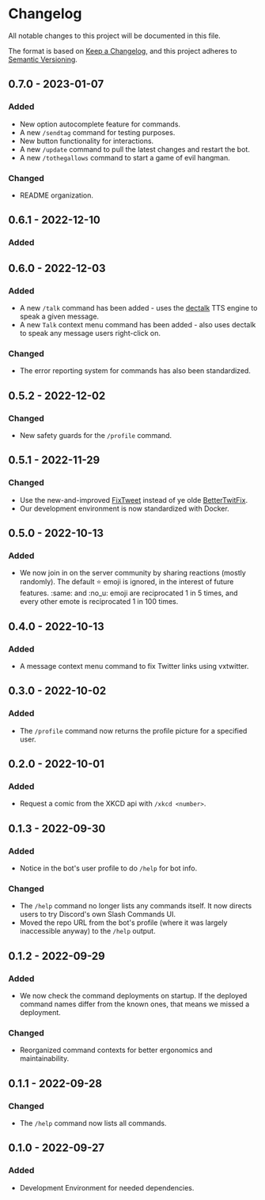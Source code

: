# Changelog

All notable changes to this project will be documented in this file.

The format is based on [Keep a Changelog](https://keepachangelog.com/en/1.0.0/),
and this project adheres to [Semantic Versioning](https://semver.org/spec/v2.0.0.html).

## 0.7.0 - 2023-01-07
### Added
- New option autocomplete feature for commands.
- A new `/sendtag` command for testing purposes.
- New button functionality for interactions.
- A new `/update` command to pull the latest changes and restart the bot.
- A new `/tothegallows` command to start a game of evil hangman.

### Changed
- README organization.

## 0.6.1 - 2022-12-10
### Added


## 0.6.0 - 2022-12-03
### Added
- A new `/talk` command has been added - uses the [dectalk](https://github.com/babakinha/dectalk) TTS engine to speak a given message.
- A new `Talk` context menu command has been added - also uses dectalk to speak any message users right-click on.

### Changed
- The error reporting system for commands has also been standardized.

## 0.5.2 - 2022-12-02
### Changed
- New safety guards for the `/profile` command.

## 0.5.1 - 2022-11-29
### Changed
- Use the new-and-improved [FixTweet](https://github.com/FixTweet/FixTweet) instead of ye olde [BetterTwitFix](https://github.com/dylanpdx/BetterTwitFix).
- Our development environment is now standardized with Docker.

## 0.5.0 - 2022-10-13
### Added
- We now join in on the server community by sharing reactions (mostly randomly). The default :star: emoji is ignored, in the interest of future features. :same: and :no_u: emoji are reciprocated 1 in 5 times, and every other emote is reciprocated 1 in 100 times.

## 0.4.0 - 2022-10-13
### Added
- A message context menu command to fix Twitter links using vxtwitter.

## 0.3.0 - 2022-10-02
### Added
- The `/profile` command now returns the profile picture for a specified user.

## 0.2.0 - 2022-10-01
### Added
- Request a comic from the XKCD api with `/xkcd <number>`.

## 0.1.3 - 2022-09-30
### Added
- Notice in the bot's user profile to do `/help` for bot info.

### Changed
- The `/help` command no longer lists any commands itself. It now directs users to  try Discord's own Slash Commands UI.
- Moved the repo URL from the bot's profile (where it was largely inaccessible anyway) to the `/help` output.

## 0.1.2 - 2022-09-29
### Added
- We now check the command deployments on startup. If the deployed command names differ from the known ones, that means we missed a deployment.

### Changed
- Reorganized command contexts for better ergonomics and maintainability.

## 0.1.1 - 2022-09-28
### Changed
- The `/help` command now lists all commands.

## 0.1.0 - 2022-09-27
### Added
- Development Environment for needed dependencies.
